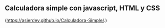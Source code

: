 ## Calculadora simple con javascript, HTML y CSS  

(https://asierdev.github.io/Calculadora-Simple/.)
